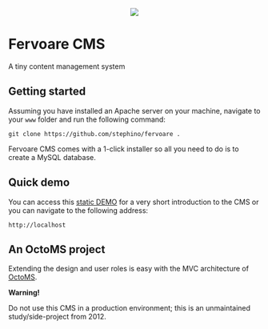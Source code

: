 <p align="center">
    <a href="https://stephino.github.io/fervoare/">
        <img src="https://repository-images.githubusercontent.com/385881254/ca37305d-1281-4ce4-8b20-2a9d2d3c16c4"/>
    </a>
</p>

# Fervoare CMS

A tiny content management system

## Getting started

Assuming you have installed an Apache server on your machine, navigate to your `www` folder and run the following command:

```
git clone https://github.com/stephino/fervoare .
```

Fervoare CMS comes with a 1-click installer so all you need to do is to create a MySQL database.

## Quick demo

You can access this [static DEMO](https://stephino.github.io/fervoare/) for a very short introduction to the CMS or
you can navigate to the following address:

```
http://localhost
```

## An OctoMS project

Extending the design and user roles is easy with the MVC architecture of [OctoMS](https://github.com/Stephino/octoms).

**Warning!**

Do not use this CMS in a production environment; this is an unmaintained study/side-project from 2012.

